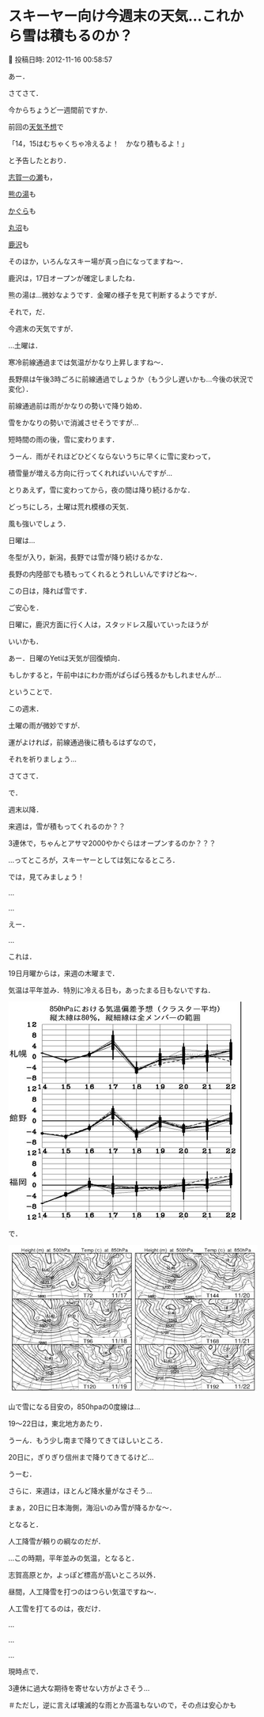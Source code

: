 # スキーヤー向け今週末の天気…これから雪は積もるのか？

📅 投稿日時: 2012-11-16 00:58:57

あー．


さてさて．





今からちょうど一週間前ですか．


前回の[天気予想](ee101159aa3dffcfbe0134995f86caf0f.md)で


「14，15はむちゃくちゃ冷えるよ！　かなり積もるよ！」


と予告したとおり．





[志賀一の瀬](http://blog.goo.ne.jp/ginrei1/e/9213ce785ef6f5899889b0535237489c)も，


[熊の湯](http://ameblo.jp/kumakumanoyu/entry-11404255153.html)も


[かぐら](http://blog.princehotels.co.jp/ski/kagura/025772.php)も


[丸沼](http://www.facebook.com/photo.php?fbid=430584697003459&set=a.171383089590289.42386.171382162923715&type=1)も


[鹿沢](http://blog.livedoor.jp/kazawablog/archives/55547887.html)も





そのほか，いろんなスキー場が真っ白になってますね～．


鹿沢は，17日オープンが確定しましたね．


熊の湯は…微妙なようです．金曜の様子を見て判断するようですが．





それで，だ．


今週末の天気ですが．





…土曜は．


寒冷前線通過までは気温がかなり上昇しますね～．


長野県は午後3時ごろに前線通過でしょうか（もう少し遅いかも…今後の状況で変化）．


前線通過前は雨がかなりの勢いで降り始め．


雪をかなりの勢いで消滅させそうですが…


短時間の雨の後，雪に変わります．





うーん．雨がそれほどひどくならないうちに早くに雪に変わって，


積雪量が増える方向に行ってくれればいいんですが…


とりあえず，雪に変わってから，夜の間は降り続けるかな．





どっちにしろ，土曜は荒れ模様の天気．


風も強いでしょう．





日曜は…


冬型が入り，新潟，長野では雪が降り続けるかな．


長野の内陸部でも積もってくれるとうれしいんですけどね～．


この日は，降れば雪です．


ご安心を．





日曜に，鹿沢方面に行く人は，スタッドレス履いていったほうが


いいかも．





あー．日曜のYetiは天気が回復傾向．


もしかすると，午前中はにわか雨がぱらぱら残るかもしれませんが…





ということで．


この週末．


土曜の雨が微妙ですが．


運がよければ，前線通過後に積もるはずなので，


それを祈りましょう…





さてさて．


で．


週末以降．


来週は，雪が積もってくれるのか？？


3連休で，ちゃんとアサマ2000やかぐらはオープンするのか？？？


…ってところが，スキーヤーとしては気になるところ．





では，見てみましょう！





…


…


えー．


…


これは．





19日月曜からは，来週の木曜まで．


気温は平年並み．特別に冷える日も，あったまる日もないですね．




![dab4a34f1b20bfc93dda76835129f863.jpg](images/dab4a34f1b20bfc93dda76835129f863.jpg)







で．




![cf58adbc24b508d56747940a06f61a00.jpg](images/cf58adbc24b508d56747940a06f61a00.jpg)




山で雪になる目安の，850hpaの0度線は…


19～22日は，東北地方あたり．


うーん．もう少し南まで降りてきてほしいところ．


20日に，ぎりぎり信州まで降りてきてるけど…





うーむ．


さらに．来週は，ほとんど降水量がなさそう…


まぁ，20日に日本海側，海沿いのみ雪が降るかな～．





となると．


人工降雪が頼りの綱なのだが．


…この時期，平年並みの気温，となると．


志賀高原とか，よっぽど標高が高いところ以外．


昼間，人工降雪を打つのはつらい気温ですね～．


人工雪を打てるのは，夜だけ．





…


…


…


現時点で．


3連休に過大な期待を寄せない方がよさそう…





＃ただし，逆に言えば壊滅的な雨とか高温もないので，その点は安心かも
